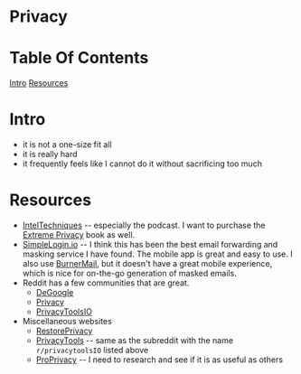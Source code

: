 # Privacy

# Table Of Contents

[Intro](#intro)
[Resources](#resources)

# Intro

* it is not a one-size fit all
* it is really hard
* it frequently feels like I cannot do it without sacrificing too much

# Resources

* [IntelTechniques](https://inteltechniques.com/) -- especially the podcast. I
want to purchase the [Extreme Privacy](https://inteltechniques.com/book7.html) book as well.
* [SimpleLogin.io](https://simplelogin.io/) -- I think this has been the best
email forwarding and masking service I have found. The mobile app is great and
easy to use. I also use [BurnerMail](https://burnermail.io), but it doesn't have
a great mobile experience, which is nice for on-the-go generation of masked
emails.
* Reddit has a few communities that are great. 
  * [DeGoogle](https://www.reddit.com/r/degoogle/)
  * [Privacy](https://www.reddit.com/r/privacy/)
  * [PrivacyToolsIO](https://www.reddit.com/r/privacytoolsIO)
* Miscellaneous websites
  * [RestorePrivacy](https://restoreprivacy.com/)
  * [PrivacyTools](https://www.privacytools.io/) -- same as the subreddit with
      the name `r/privacytoolsIO` listed above
  * [ProPrivacy](https://proprivacy.com/) -- I need to research and see if it is
      as useful as others
